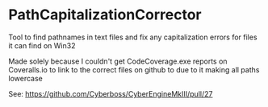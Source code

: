 # PathCapitalizationCorrector
Tool to find pathnames in text files and fix any capitalization errors for files it can find on Win32

Made solely because I couldn't get CodeCoverage.exe reports on Coveralls.io to link to the correct files on github to due to it making all paths lowercase

See: https://github.com/Cyberboss/CyberEngineMkIII/pull/27
